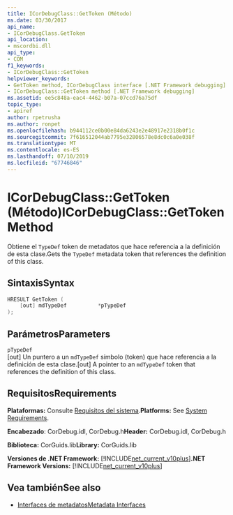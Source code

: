 ```yaml
---
title: ICorDebugClass::GetToken (Método)
ms.date: 03/30/2017
api_name:
- ICorDebugClass.GetToken
api_location:
- mscordbi.dll
api_type:
- COM
f1_keywords:
- ICorDebugClass::GetToken
helpviewer_keywords:
- GetToken method, ICorDebugClass interface [.NET Framework debugging]
- ICorDebugClass::GetToken method [.NET Framework debugging]
ms.assetid: ee5c848a-eac4-4462-b07a-07ccd76a75df
topic_type:
- apiref
author: rpetrusha
ms.author: ronpet
ms.openlocfilehash: b944112ce0b00e84da6243e2e48917e2318b0f1c
ms.sourcegitcommit: 7f616512044ab7795e32806578e8dc0c6a0e038f
ms.translationtype: MT
ms.contentlocale: es-ES
ms.lasthandoff: 07/10/2019
ms.locfileid: "67746846"
---
```

# <a name="icordebugclassgettoken-method"></a><span data-ttu-id="6d57c-102">ICorDebugClass::GetToken (Método)</span><span class="sxs-lookup"><span data-stu-id="6d57c-102">ICorDebugClass::GetToken Method</span></span>
<span data-ttu-id="6d57c-103">Obtiene el `TypeDef` token de metadatos que hace referencia a la definición de esta clase.</span><span class="sxs-lookup"><span data-stu-id="6d57c-103">Gets the `TypeDef` metadata token that references the definition of this class.</span></span>  
  
## <a name="syntax"></a><span data-ttu-id="6d57c-104">Sintaxis</span><span class="sxs-lookup"><span data-stu-id="6d57c-104">Syntax</span></span>  
  
```cpp  
HRESULT GetToken (  
    [out] mdTypeDef          *pTypeDef  
);  
```  
  
## <a name="parameters"></a><span data-ttu-id="6d57c-105">Parámetros</span><span class="sxs-lookup"><span data-stu-id="6d57c-105">Parameters</span></span>  
 `pTypeDef`  
 <span data-ttu-id="6d57c-106">[out] Un puntero a un `mdTypeDef` símbolo (token) que hace referencia a la definición de esta clase.</span><span class="sxs-lookup"><span data-stu-id="6d57c-106">[out] A pointer to an `mdTypeDef` token that references the definition of this class.</span></span>  
  
## <a name="requirements"></a><span data-ttu-id="6d57c-107">Requisitos</span><span class="sxs-lookup"><span data-stu-id="6d57c-107">Requirements</span></span>  
 <span data-ttu-id="6d57c-108">**Plataformas:** Consulte [Requisitos del sistema](../../../../docs/framework/get-started/system-requirements.md).</span><span class="sxs-lookup"><span data-stu-id="6d57c-108">**Platforms:** See [System Requirements](../../../../docs/framework/get-started/system-requirements.md).</span></span>  
  
 <span data-ttu-id="6d57c-109">**Encabezado**: CorDebug.idl, CorDebug.h</span><span class="sxs-lookup"><span data-stu-id="6d57c-109">**Header:** CorDebug.idl, CorDebug.h</span></span>  
  
 <span data-ttu-id="6d57c-110">**Biblioteca:** CorGuids.lib</span><span class="sxs-lookup"><span data-stu-id="6d57c-110">**Library:** CorGuids.lib</span></span>  
  
 <span data-ttu-id="6d57c-111">**Versiones de .NET Framework:** [!INCLUDE[net_current_v10plus](../../../../includes/net-current-v10plus-md.md)]</span><span class="sxs-lookup"><span data-stu-id="6d57c-111">**.NET Framework Versions:** [!INCLUDE[net_current_v10plus](../../../../includes/net-current-v10plus-md.md)]</span></span>  
  
## <a name="see-also"></a><span data-ttu-id="6d57c-112">Vea también</span><span class="sxs-lookup"><span data-stu-id="6d57c-112">See also</span></span>

- [<span data-ttu-id="6d57c-113">Interfaces de metadatos</span><span class="sxs-lookup"><span data-stu-id="6d57c-113">Metadata Interfaces</span></span>](../../../../docs/framework/unmanaged-api/metadata/metadata-interfaces.md)
